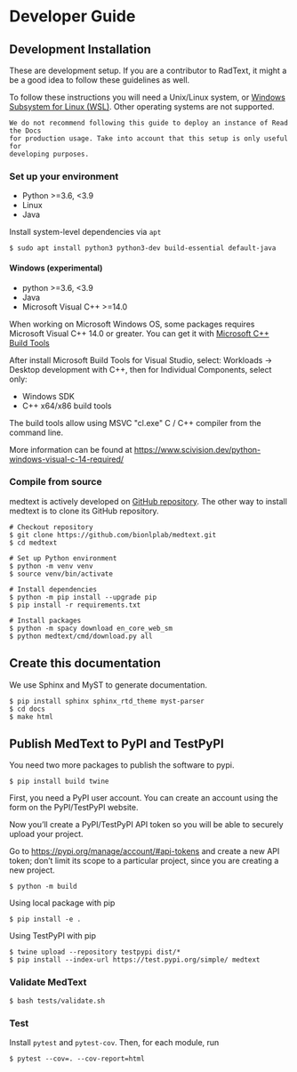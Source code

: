 # Developer Guide

## Development Installation

These are development setup. If you are a contributor to RadText, it might a be
a good idea to follow these guidelines as well.

To follow these instructions you will need a Unix/Linux system, or
[Windows Subsystem for Linux
(WSL)](https://docs.microsoft.com/en-us/windows/wsl/). Other operating systems
are not supported.

```{warning} 
We do not recommend following this guide to deploy an instance of Read the Docs
for production usage. Take into account that this setup is only useful for
developing purposes.
```

### Set up your environment

* Python >=3.6, <3.9
* Linux
* Java

Install system-level dependencies via `apt`

```shell
$ sudo apt install python3 python3-dev build-essential default-java
```

#### Windows (experimental)

* python >=3.6, <3.9
* Java
* Microsoft Visual C++ >=14.0

When working on Microsoft Windows OS, some packages requires Microsoft Visual
C++ 14.0 or greater. You can get it with [Microsoft C++ Build
Tools](https://visualstudio.microsoft.com/visual-cpp-build-tools)

After install Microsoft Build Tools for Visual Studio, select: Workloads →
Desktop development with C++, then for Individual Components, select only:

*  Windows SDK 
*  C++ x64/x86 build tools

The build tools allow using MSVC "cl.exe" C / C++ compiler from the command line.

More information can be found at <https://www.scivision.dev/python-windows-visual-c-14-required/>

### Compile from source

medtext is actively developed on [GitHub repository](https://github.com/bionlplab/medtext).
The other way to install medtext is to clone its GitHub repository.

```shell
# Checkout repository
$ git clone https://github.com/bionlplab/medtext.git
$ cd medtext

# Set up Python environment
$ python -m venv venv
$ source venv/bin/activate

# Install dependencies
$ python -m pip install --upgrade pip
$ pip install -r requirements.txt

# Install packages
$ python -m spacy download en_core_web_sm
$ python medtext/cmd/download.py all
```

## Create this documentation

We use Sphinx and MyST to generate documentation.

```shell
$ pip install sphinx sphinx_rtd_theme myst-parser
$ cd docs
$ make html
```

## Publish MedText to PyPI and TestPyPI

You need two more packages to publish the software to pypi.

```shell
$ pip install build twine
```

First, you need a PyPI user account. You can create an account using the
form on the PyPI/TestPyPI website.

Now you’ll create a PyPI/TestPyPI API token so you will be able to
securely upload your project.

Go to <https://pypi.org/manage/account/#api-tokens> and create a new API
token; don’t limit its scope to a particular project, since you are
creating a new project.

```shell
$ python -m build
```

Using local package with pip

```shell
$ pip install -e .
```

Using TestPyPI with pip

```shell
$ twine upload --repository testpypi dist/*
$ pip install --index-url https://test.pypi.org/simple/ medtext
```

### Validate MedText

```shell
$ bash tests/validate.sh
```

### Test

Install `pytest` and `pytest-cov`. Then, for each module, run

```shell
$ pytest --cov=. --cov-report=html
```